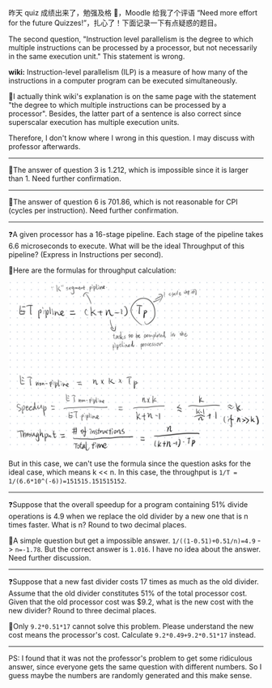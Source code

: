 昨天 quiz 成绩出来了，勉强及格 🤣，Moodle 给我了个评语 “Need more effort for the future Quizzes!”，扎心了！下面记录一下有点疑惑的题目。



The second question, "Instruction level parallelism is the degree to which multiple instructions can be processed by a processor, but not necessarily in the same execution unit." This statement is wrong.

**wiki:** Instruction-level parallelism (ILP) is a measure of how many of the instructions in a computer program can be executed simultaneously.

👧I actually think wiki's explanation is on the same page with the statement "the degree to which multiple instructions can be processed by a processor". Besides, the latter part of a sentence is also correct since superscalar execution has multiple execution units.

Therefore, I don't know where I wrong in this question. I may discuss with professor afterwards.

---

👧The answer of question 3 is 1.212, which is impossible since it is larger than 1. Need further confirmation.

---

👧The answer of question 6 is 701.86, which is not reasonable for CPI (cycles per instruction). Need further confirmation.

---

❓A given processor has a 16-stage pipeline. Each stage of the pipeline takes 6.6  microseconds to execute. What will be the ideal Throughput of this pipeline? (Express in Instructions per second).

🤔Here are the formulas for throughput calculation:

![](image/2020-09-06-throughput-calculation.jpg)

But in this case, we can't use the formula since the question asks for the ideal case, which means k << n. In this case, the throughput is `1/T = 1/(6.6*10^(-6))=151515.151515152`.

---

❓Suppose that the overall speedup for a program containing 51% divide operations is 4.9 when we replace the old divider by a new one that is n times faster. What is n? Round to two decimal places.

🤔A simple question but get a impossible answer. `1/((1-0.51)+0.51/n)=4.9` -> `n=-1.78`. But the correct answer is `1.016`. I have no idea about the answer. Need further discussion.

---

❓Suppose that a new fast divider costs 17 times as much as the old divider. Assume that the old divider constitutes 51% of the total processor cost. Given that the old processor cost was $9.2, what is the new cost with the new divider? Round to three decimal places.

🤔Only `9.2*0.51*17` cannot solve this problem. Please understand the new cost means the processor's cost. Calculate `9.2*0.49+9.2*0.51*17` instead.

---

PS: I found that it was not the professor's problem to get some ridiculous answer, since everyone gets the same question with different numbers. So I guess maybe the numbers are randomly generated and this make sense.